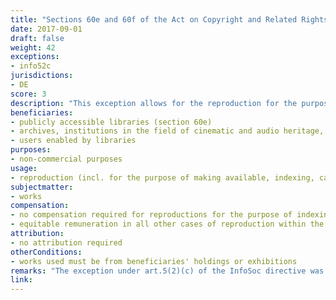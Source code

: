 ```yaml
---
title: "Sections 60e and 60f of the Act on Copyright and Related Rights (UrhG)"
date: 2017-09-01
draft: false
weight: 42
exceptions:
- info52c
jurisdictions:
- DE
score: 3
description: "This exception allows for the reproduction for the purpose of making available, indexing, cataloguing, preservation and restoration, including more than once and with technically required alterations, by publicly accessible libraries (section 60e), as well as archives, institutions in the field of cinematic and audio heritage, publicly accessible museums and educational establishments, which neither directly nor indirectly serve commercial purposes (section 60f), of works from their holdings or exhibitions. Libraries may also enable users, for non-commercial purposes, to reproduce up to 10 per cent of a work per session and to make reproductions of isolated illustrations, articles from the same professional or scientific journal, other small-scale works and out-of-commerce works. Rightholders may not invoke agreements which restrict or prohibit uses permitted in accordance with the exception to the detriment of beneficiaries." 
beneficiaries:
- publicly accessible libraries (section 60e)
- archives, institutions in the field of cinematic and audio heritage, publicly accessible museums and educational establishments, which neither directly nor indirectly serve commercial purposes (section 60e)
- users enabled by libraries
purposes: 
- non-commercial purposes
usage:
- reproduction (incl. for the purpose of making available, indexing, cataloguing, preservation and restoration, including more than once and with technically required alterations, distribution etc.)
subjectmatter:
- works
compensation:
- no compensation required for reproductions for the purpose of indexing, cataloguing, preservation and restoration in accordance with section 60e (1) and section 60f (1)
- equitable remuneration in all other cases of reproduction within the scope of the exception
attribution: 
- no attribution required
otherConditions: 
- works used must be from beneficiaries' holdings or exhibitions
remarks: "The exception under art.5(2)(c) of the InfoSoc directive was explicitly implemented in 2017. Before that the reproduction by libraries was to an extent covered by the CJEU interpretation of the limitation as applicable even without transposition into national law, being an ‘ancillary right of digitisation’ for the purpose of making available on dedicated terminals by libraries under art. 5(2)(n) - a result of the German referral in Ulmer (Case C-117/13). In addition, copying made by CHIs for private users' benefit could fall under the private use exception as per Section 53, para 1, second sentence of the Act on Copyright and Related Rights (UrhG), per which copies may be made by 'third parties' on behalf of physical persons when the copying is non-remunerated or by ways of reprography."
link: 
---
```

